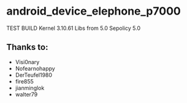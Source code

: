 # android_device_elephone_p7000

TEST BUILD
Kernel 3.10.61
Libs from 5.0
Sepolicy 5.0

## Thanks to:
 * Visi0nary
 * Nofearnohappy
 * DerTeufel1980
 * fire855
 * jianminglok
 * walter79
